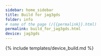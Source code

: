 ```yaml
---
sidebar: home_sidebar
title: Build for jag3gds
folder: info
# name of the page (/{{permalink}}.html)
permalink: build_for_jag3gds.html
device: jag3gds
---
```

{% include templates/device_build.md %}
